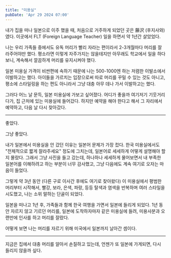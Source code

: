 ```yaml
---
title: "미용실"
pubDate: 'Apr 29 2024 07:00'
---
```



내가 집을 떠나 일본으로 이주 했을 때, 처음으로 거주하게 되었던 곳은 藤沢 (후지사와)였다.
이곳에서 FLT (Foreign Language Teacher) 일을 하면서 약 1년간 살았었다.

나는 우리 가족들 중에서도 유독 머리가 빨리 자라는 편이라서 2-3개월마다 머리를 잘라주어야만 했다. 평소라면 이렇게 자주가지는 않을테지만 아무래도 학교에서 일을 하다 보니, 계속해서 깔끔하게 머리를 유지시켜야 했다.

일본 미용실 가격이 비싼편에 속하기 때문에 나는 500-1000엔 하는 저렴한 이발소에서 이발하고는 했다. 아이들을 가르치는 입장으로써 따로 머리를 꾸밀 수 있는 것도 아니고, 평소에 스타일링을 하는 편도 아니라서 그냥 대충 아무 데나 가서 이발하고는 했다.

그러다 어느 날 문득, 일본 미용실에 가보고 싶어졌다. 어디가 좋을까 여기저기 기웃거리다가, 집 근처에 있는 미용실에 들어갔다. 하지만 예약을 해야 한다고 해서 그 자리에서 예약하고, 다음 날 다시 찾아갔다.

---

좋았다. 

그냥 좋았다.

내가 일본에서 미용실을 안 갔던 이유는 일본어 문제가 가장 컸다. 한국 미용실에서도 "전체적으로 짧게 잘라주세요" 정도에 그치는데, 일본어로 세세하게 어떻게 설명해야 할지 몰랐다. 그래서 그냥 사진을 들고 갔는데, 하나하나 세세하게 물어보면서 내 부족한 일본어를 이해하려고 하는 부분이 너무 감사했고, 그냥 다음에도 계속 여기로 오자는 마음이 들었다.

그렇게 약 3년 동안 (다른 구로 이사간 후에도 여기로 찾아왔다) 이 미용실에서 평범한 머리부터 시작해서, 빨강, 보라, 은색, 파랑, 등등 탈색과 염색을 반복하며 여러 스타일을 시도했고, 나는 소위 말하는 단골이 되었다.

일본을 떠나고 1년 후, 가족들과 함께 한국 여행을 가면서 일본에 들리게 되었다. 
1년 동안 자르지 않고 기르던 머리를, 일본에 도착하자마자 같은 미용실에 들려, 미용사분과 오랜만에 인사를 하고 머리를 잘랐다.

어떻게 보면 나는 머리를 자르기 위해 미국에서 일본까지 날아간 셈이다.

---

지금은 집에서 대충 머리를 알아서 손질하고 있는데, 언젠가 또 일본에 가게되면, 다시 들리지 않을까 싶다.
